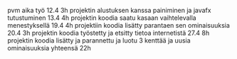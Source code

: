 pvm    aika         työ
12.4    3h          projektin alustuksen kanssa painiminen ja javafx tutustuminen
13.4    4h          projektin koodia saatu kasaan vaihtelevalla menestyksellä
19.4    4h          projektiin koodia lisätty parantaen sen ominaisuuksia
20.4    3h          projektin koodia työstetty ja etsitty tietoa internetistä
27.4    8h          projektin koodia lisätty ja parannettu ja luotu 3 kenttää ja uusia ominaisuuksia
yhteensä 22h
